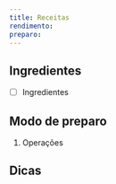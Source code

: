 ```yaml
---
title: Receitas
rendimento: 
preparo:
---
```


## Ingredientes

- [ ] Ingredientes

## Modo de preparo

1. Operações

## Dicas